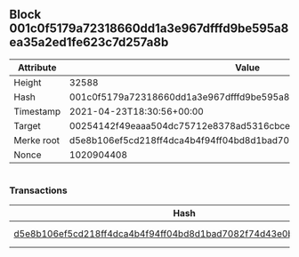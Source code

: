 ## Block 001c0f5179a72318660dd1a3e967dfffd9be595a8ea35a2ed1fe623c7d257a8b

Attribute | Value
--- | ---
Height | 32588
Hash | 001c0f5179a72318660dd1a3e967dfffd9be595a8ea35a2ed1fe623c7d257a8b
Timestamp | 2021-04-23T18:30:56+00:00
Target | 00254142f49eaaa504dc75712e8378ad5316cbcead634704b3734b6271167cc4
Merke root | d5e8b106ef5cd218ff4dca4b4f94ff04bd8d1bad7082f74d43e0b6e96456db3c
Nonce | 1020904408

```

```

### Transactions

Hash | Amount
--- | ---
[d5e8b106ef5cd218ff4dca4b4f94ff04bd8d1bad7082f74d43e0b6e96456db3c](d5e8b106ef5cd218ff4dca4b4f94ff04bd8d1bad7082f74d43e0b6e96456db3c.md) | 10.00000000 SKEPTI 

